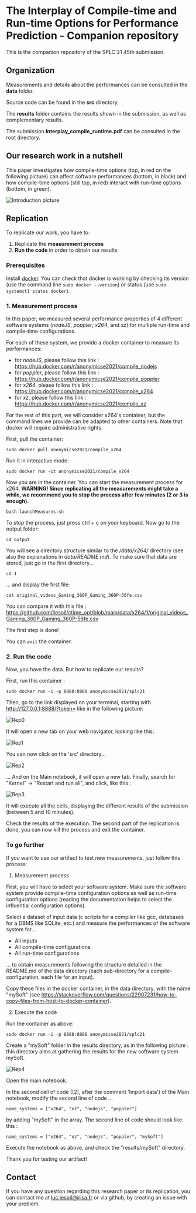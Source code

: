 # The Interplay of Compile-time and Run-time Options for Performance Prediction - Companion repository 

This is the companion repository of the SPLC'21 45th submission.

## Organization

Measurements and details about the performances can be consulted in the **data** folder.

Source code can be found in the **src** directory.

The **results** folder contains the results shown in the submission, as well as complementary results.

The submission **Interplay_compile_runtime.pdf** can be consulted in the root directory.

## Our research work in a nutshell

This paper investigates how compile-time options (top, in red on the following picture) can affect software performances (bottom, in black) and how compile-time options (still top, in red) interact with run-time options (bottom, in green).

![Introduction picture](results/intro_fig_v4.png)

## Replication

To replicate our work, you have to:
1. Replicate the **measurement process**
2. **Run the code** in order to obtain our results

### Prerequisites

Install [docker](https://docs.docker.com/get-docker/). You can check that docker is working by checking its version (use the command line ```sudo docker --version```) or status (use ```sudo systemctl status docker```).

### 1. Measurement process

In this paper, we measured several performance properties of 4 different software systems (*nodeJS*, *poppler*, *x264*, and *xz*) for multiple run-time and compile-time configurations. 

For each of these system, we provide a docker container to measure its performances:
- for *nodeJS*, please follow this link : https://hub.docker.com/r/anonymicse2021/compile_nodejs
- for *poppler*, please follow this link : https://hub.docker.com/r/anonymicse2021/compile_poppler
- for *x264*, please follow this link : https://hub.docker.com/r/anonymicse2021/compile_x264
- for *xz*, please follow this link : https://hub.docker.com/r/anonymicse2021/compile_xz

For the rest of this part, we will consider x264's container, but the command lines we provide can be adapted to other containers. Note that docker will require administrative rights.

First, pull the container:

`sudo docker pull anonymicse2021/compile_x264`

Run it in interactive mode:

`sudo docker run -it anonymicse2021/compile_x264`

Now you are in the container. You can start the measurement process for x264. **WARNING! Since replicating all the measurements might take a while, we recommend you to stop the process after few minutes (2 or 3 is enough).**

`bash launchMeasures.sh`

To stop the process, just press ctrl + c on your keyboard. Now go to the output folder:

`cd output`

You will see a directory structure similar to the */data/x264/* directory (see also the explanations in *data/README.md*). To make sure that data are stored, just go in the first directory...

`cd 1`

... and display the first file:

`cat original_videos_Gaming_360P_Gaming_360P-56fe.csv`

You can compare it with this file : https://github.com/llesoil/ctime_opt/blob/main/data/x264/1/original_videos_Gaming_360P_Gaming_360P-56fe.csv

The first step is done!

You can `exit` the container.

### 2. Run the code

Now, you have the data. But how to replicate our results?

First, run this container :

`sudo docker run -i -p 8888:8888 anonymicse2021/splc21`

Then, go to the link displayed on your terminal, starting with http://127.0.0.1:8888/?token= like in the following picture:

![Rep0](results/others/replication0.png)

It will open a new tab on your web navigator, looking like this:

![Rep1](results/others/replication1.png)

You can now click on the 'src' directory...

![Rep2](results/others/replication2.png)

... And on the Main notebook, it will open a new tab. Finally, search for "Kernel" -> "Restart and run all", and click, like this :

![Rep3](results/others/replication3.png)

It will execute all the cells, displaying the different results of the submission (between 5 and 10 minutes).

Check the results of the execution. The second part of the replication is done, you can now kill the process and exit the container.

### To go further

If you want to use our artifact to test new measurements, just follow this process:

1. Measurement process

First, you will have to select your software system. Make sure the software system provide compile-time configuration options as well as run-time configuration options (reading the documentation helps to select the influential configuration options).

Select a dataset of input data (c scripts for a compiler like gcc, databases for a DBMS like SQLite, etc.) and measure the performances of the software system for...
- All inputs
- All compile-time configurations
- All run-time configurations

... to obtain measurements following the structure detailed in the README.md of the data directory (each sub-directory for a compile-configuration, each file for an input).

Copy these files in the docker container, in the data directory, with the name "mySoft" (see https://stackoverflow.com/questions/22907231/how-to-copy-files-from-host-to-docker-container).

2. Execute the code

Run the container as above:

`sudo docker run -i -p 8888:8888 anonymicse2021/splc21`

Create a "mySoft" folder in the results directory, as in the following picture : this directory aims at gathering the results for the new software system mySoft.

![Rep4](results/others/replication4.png)

Open the main notebook.

In the second cell of code ([2], after the comment 'Import data') of the Main notebook, modify the second line of code ...

`name_systems = ["x264", "xz", "nodejs", "poppler"]`

by adding "mySoft" in the array. The second line of code should look like this : 

`name_systems = ["x264", "xz", "nodejs", "poppler", "mySoft"]`

Execute the notebook as above, and check the "results/mySoft" directory.

Thank you for testing our artifact!

## Contact

If you have any question regarding this research paper or its replication, you can contact me at luc.lesoil@irisa.fr or via github, by creating an issue with your problem.


